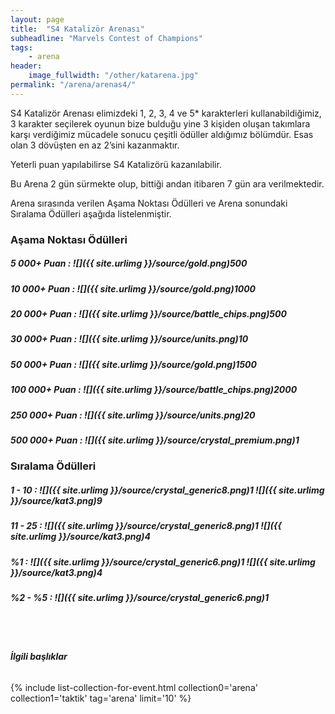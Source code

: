 ```yaml
---
layout: page
title:  "S4 Katalizör Arenası"
subheadline: "Marvels Contest of Champions"
tags:
    - arena
header:
    image_fullwidth: "/other/katarena.jpg"
permalink: "/arena/arenas4/"    
---
```


S4 Katalizör Arenası elimizdeki 1, 2, 3, 4 ve 5* karakterleri kullanabildiğimiz, 3 karakter seçilerek oyunun bize bulduğu yine 3 kişiden oluşan takımlara karşı verdiğimiz mücadele sonucu çeşitli ödüller aldığımız bölümdür. Esas olan 3 dövüşten en az 2’sini kazanmaktır.

Yeterli puan yapılabilirse S4 Katalizörü kazanılabilir.

Bu Arena 2 gün sürmekte olup, bittiği andan itibaren 7 gün ara verilmektedir.

Arena sırasında verilen Aşama Noktası Ödülleri ve Arena sonundaki Sıralama Ödülleri aşağıda listelenmiştir.



### Aşama Noktası Ödülleri

##### 5 000+ Puan : ![]({{ site.urlimg }}/source/gold.png)500

##### 10 000+ Puan : ![]({{ site.urlimg }}/source/gold.png)1000

##### 20 000+ Puan : ![]({{ site.urlimg }}/source/battle_chips.png)500

##### 30 000+ Puan : ![]({{ site.urlimg }}/source/units.png)10

##### 50 000+ Puan : ![]({{ site.urlimg }}/source/gold.png)1500

##### 100 000+ Puan : ![]({{ site.urlimg }}/source/battle_chips.png)2000

##### 250 000+ Puan : ![]({{ site.urlimg }}/source/units.png)20

##### 500 000+ Puan : ![]({{ site.urlimg }}/source/crystal_premium.png)1


### Sıralama Ödülleri

##### 1 - 10 : ![]({{ site.urlimg }}/source/crystal_generic8.png)1 ![]({{ site.urlimg }}/source/kat3.png)9

##### 11 - 25 : ![]({{ site.urlimg }}/source/crystal_generic8.png)1 ![]({{ site.urlimg }}/source/kat3.png)4

##### %1 : ![]({{ site.urlimg }}/source/crystal_generic6.png)1 ![]({{ site.urlimg }}/source/kat3.png)4

##### %2 - %5 : ![]({{ site.urlimg }}/source/crystal_generic6.png)1


<br><br>

###### **İlgili başlıklar**

{% include list-collection-for-event.html collection0='arena' collection1='taktik' tag='arena' limit='10' %}
